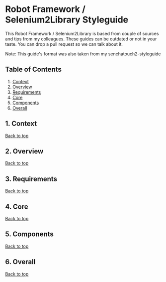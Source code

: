 # Robot Framework / Selenium2Library Styleguide

This Robot Framework / Selenium2Library is based from couple of sources and tips from my colleagues. These guides can be outdated or not in your taste. You can drop a pull request so we can talk about it.

Note: This guide's format was also taken from my senchatouch2-styleguide

## Table of Contents

1. [Context](#1-context)
2. [Overview](#2-overview)
3. [Requirements](#3-requirements)
4. [Core](#4-core)
5. [Components](#5-components)
6. [Overall](#overall)

## 1. Context

[Back to top](#table-of-contents)


## 2. Overview

[Back to top](#table-of-contents)


## 3. Requirements

[Back to top](#table-of-contents)


## 4. Core

[Back to top](#table-of-contents)


## 5. Components

[Back to top](#table-of-contents)


## 6. Overall

[Back to top](#table-of-contents)


